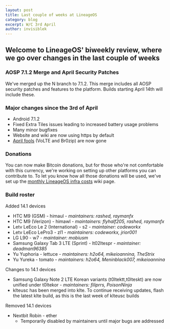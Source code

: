 ```yaml
---
layout: post
title: Last couple of weeks at LineageOS
category: blog
excerpt: W/C 3rd April
author: invisiblek
---
```


## Welcome to LineageOS' biweekly review, where we go over changes in the last couple of weeks

### AOSP 7.1.2 Merge and April Security Patches
We've merged up the N branch to 7.1.2. This merge includes all AOSP security patches and features to the platform. Builds starting April 14th will include these.

### Major changes since the 3rd of April

* Android 7.1.2
* Fixed Extra Tiles issues leading to increased battery usage problems
* Many minor bugfixes
* Website and wiki are now using https by default
* [April fools](https://www.lineageos.org/Last-Week-in-LineageOS-6/) (VoLTE and Br0zip) are now gone

### Donations

You can now make Bitcoin donations, but for those who're not comfortable with this currency, we're working on setting up other platforms you can contribute to. To let you know how all those donations will be used, we've set up the [monthly LineageOS infra costs](https://wiki.lineageos.org/costs.html) wiki page.

### Build roster

Added 14.1 devices

* HTC M9 (GSM) - himaul - _maintainers: rashed, raymanfx_
* HTC M9 (Verizon) - himawl - _maintainers: flyhalf205, rashed, raymanfx_
* Letv LeEco Le 2 (International) - s2 - _maintainer: codeworkx_
* Letv LeEco LePro3 - zl1 - _maintainers: codeworkx, jrior001_
* LG L90 - w7 - _maintainer: mobiusm_
* Samsung Galaxy Tab 3 LTE (Sprint) - lt02ltespr - _maintainer: deadman96385_
* Yu Yuphoria - lettuce - _maintainers: h2o64, mikeioannina, TheStrix_
* Yu Yureka - tomato - _maintainers: h2o64, Meninblack007, mikeioannina_

Changes to 14.1 devices

* Samsung Galaxy Note 2 LTE Korean variants (t0ltektt,t0lteskt) are now unified under t0ltekor - _maintainers: filiprrs, PoisonNinja_
* klteusc has been merged into klte. To continue receiving updates, flash the latest klte build, as this is the last week of klteusc builds

Removed 14.1 devices

* Nextbit Robin - ether
  * Temporarily disabled by maintainers until major bugs are addressed

